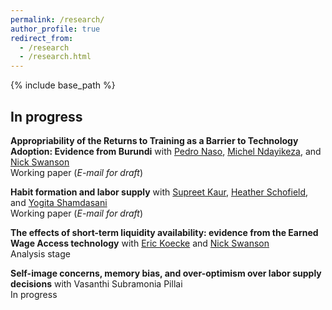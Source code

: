 ```yaml
---
permalink: /research/
author_profile: true
redirect_from:
  - /research
  - /research.html
---
```


{% include base_path %}

## In progress 
**Appropriability of the Returns to Training as a Barrier to Technology Adoption: Evidence from
Burundi** with [Pedro Naso](https://pedronaso.com/economics/), [Michel Ndayikeza](https://sites.google.com/view/michelndayikeza), and [Nick Swanson](https://nicholasgswanson.github.io)\
Working paper (*E-mail for draft*) 

**Habit formation and labor supply** with [Supreet Kaur](https://www.supreetkaur.com), [Heather Schofield](https://heatherschofield.net), and [Yogita Shamdasani](https://sites.google.com/site/yogitashamdasani/) \
Working paper (*E-mail for draft*)

**The effects of short-term liquidity availability: evidence from the Earned Wage Access technology**  with [Eric Koecke](https://ekoepcke.github.io) and [Nick Swanson](https://nicholasgswanson.github.io)\
Analysis stage

**Self-image concerns, memory bias, and over-optimism over labor supply decisions** with Vasanthi Subramonia Pillai\
In progress

